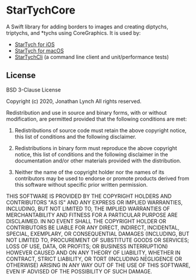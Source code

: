# StarTychCore

A Swift library for adding borders to images and creating diptychs, triptychs, and *tychs using CoreGraphics. It is used by:

* [StarTych for iOS](https://apps.apple.com/us/app/startych-photo-border-tool/id1497631545?ls=1)
* [StarTych for macOS](http://itunes.apple.com/us/app/startych/id454643168?ls=1&mt=12)
* [StarTychCli](https://github.com/jonathanboom/StarTychCli) (a command line client and unit/performance tests)  

## License

BSD 3-Clause License

Copyright (c) 2020, Jonathan Lynch
All rights reserved.

Redistribution and use in source and binary forms, with or without
modification, are permitted provided that the following conditions are met:

1. Redistributions of source code must retain the above copyright notice, this
list of conditions and the following disclaimer.

2. Redistributions in binary form must reproduce the above copyright notice,
this list of conditions and the following disclaimer in the documentation
and/or other materials provided with the distribution.

3. Neither the name of the copyright holder nor the names of its
contributors may be used to endorse or promote products derived from
this software without specific prior written permission.

THIS SOFTWARE IS PROVIDED BY THE COPYRIGHT HOLDERS AND CONTRIBUTORS "AS IS"
AND ANY EXPRESS OR IMPLIED WARRANTIES, INCLUDING, BUT NOT LIMITED TO, THE
IMPLIED WARRANTIES OF MERCHANTABILITY AND FITNESS FOR A PARTICULAR PURPOSE ARE
DISCLAIMED. IN NO EVENT SHALL THE COPYRIGHT HOLDER OR CONTRIBUTORS BE LIABLE
FOR ANY DIRECT, INDIRECT, INCIDENTAL, SPECIAL, EXEMPLARY, OR CONSEQUENTIAL
DAMAGES (INCLUDING, BUT NOT LIMITED TO, PROCUREMENT OF SUBSTITUTE GOODS OR
SERVICES; LOSS OF USE, DATA, OR PROFITS; OR BUSINESS INTERRUPTION) HOWEVER
CAUSED AND ON ANY THEORY OF LIABILITY, WHETHER IN CONTRACT, STRICT LIABILITY,
OR TORT (INCLUDING NEGLIGENCE OR OTHERWISE) ARISING IN ANY WAY OUT OF THE USE
OF THIS SOFTWARE, EVEN IF ADVISED OF THE POSSIBILITY OF SUCH DAMAGE.
